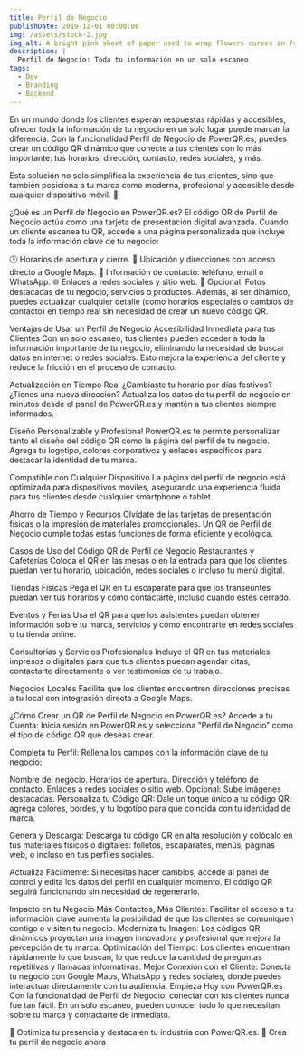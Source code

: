 ```yaml
---
title: Perfil de Negocio
publishDate: 2019-12-01 00:00:00
img: /assets/stock-2.jpg
img_alt: A bright pink sheet of paper used to wrap flowers curves in front of rich blue background
description: |
  Perfil de Negocio: Toda tu información en un solo escaneo
tags:
  - Dev
  - Branding
  - Backend
---
```


En un mundo donde los clientes esperan respuestas rápidas y accesibles, ofrecer toda la información de tu negocio en un solo lugar puede marcar la diferencia. Con la funcionalidad Perfil de Negocio de PowerQR.es, puedes crear un código QR dinámico que conecte a tus clientes con lo más importante: tus horarios, dirección, contacto, redes sociales, y más.

Esta solución no solo simplifica la experiencia de tus clientes, sino que también posiciona a tu marca como moderna, profesional y accesible desde cualquier dispositivo móvil. 🚀

¿Qué es un Perfil de Negocio en PowerQR.es?
El código QR de Perfil de Negocio actúa como una tarjeta de presentación digital avanzada. Cuando un cliente escanea tu QR, accede a una página personalizada que incluye toda la información clave de tu negocio:

🕒 Horarios de apertura y cierre.
📍 Ubicación y direcciones con acceso directo a Google Maps.
📱 Información de contacto: teléfono, email o WhatsApp.
🌐 Enlaces a redes sociales y sitio web.
📸 Opcional: Fotos destacadas de tu negocio, servicios o productos.
Además, al ser dinámico, puedes actualizar cualquier detalle (como horarios especiales o cambios de contacto) en tiempo real sin necesidad de crear un nuevo código QR.

Ventajas de Usar un Perfil de Negocio
Accesibilidad Inmediata para tus Clientes
Con un solo escaneo, tus clientes pueden acceder a toda la información importante de tu negocio, eliminando la necesidad de buscar datos en internet o redes sociales. Esto mejora la experiencia del cliente y reduce la fricción en el proceso de contacto.

Actualización en Tiempo Real
¿Cambiaste tu horario por días festivos? ¿Tienes una nueva dirección? Actualiza los datos de tu perfil de negocio en minutos desde el panel de PowerQR.es y mantén a tus clientes siempre informados.

Diseño Personalizable y Profesional
PowerQR.es te permite personalizar tanto el diseño del código QR como la página del perfil de tu negocio. Agrega tu logotipo, colores corporativos y enlaces específicos para destacar la identidad de tu marca.

Compatible con Cualquier Dispositivo
La página del perfil de negocio está optimizada para dispositivos móviles, asegurando una experiencia fluida para tus clientes desde cualquier smartphone o tablet.

Ahorro de Tiempo y Recursos
Olvídate de las tarjetas de presentación físicas o la impresión de materiales promocionales. Un QR de Perfil de Negocio cumple todas estas funciones de forma eficiente y ecológica.

Casos de Uso del Código QR de Perfil de Negocio
Restaurantes y Cafeterías
Coloca el QR en las mesas o en la entrada para que los clientes puedan ver tu horario, ubicación, redes sociales o incluso tu menú digital.

Tiendas Físicas
Pega el QR en tu escaparate para que los transeúntes puedan ver tus horarios y cómo contactarte, incluso cuando estés cerrado.

Eventos y Ferias
Usa el QR para que los asistentes puedan obtener información sobre tu marca, servicios y cómo encontrarte en redes sociales o tu tienda online.

Consultorías y Servicios Profesionales
Incluye el QR en tus materiales impresos o digitales para que tus clientes puedan agendar citas, contactarte directamente o ver testimonios de tu trabajo.

Negocios Locales
Facilita que los clientes encuentren direcciones precisas a tu local con integración directa a Google Maps.

¿Cómo Crear un QR de Perfil de Negocio en PowerQR.es?
Accede a tu Cuenta:
Inicia sesión en PowerQR.es y selecciona "Perfil de Negocio" como el tipo de código QR que deseas crear.

Completa tu Perfil:
Rellena los campos con la información clave de tu negocio:

Nombre del negocio.
Horarios de apertura.
Dirección y teléfono de contacto.
Enlaces a redes sociales o sitio web.
Opcional: Sube imágenes destacadas.
Personaliza tu Código QR:
Dale un toque único a tu código QR: agrega colores, bordes, y tu logotipo para que coincida con tu identidad de marca.

Genera y Descarga:
Descarga tu código QR en alta resolución y colócalo en tus materiales físicos o digitales: folletos, escaparates, menús, páginas web, o incluso en tus perfiles sociales.

Actualiza Fácilmente:
Si necesitas hacer cambios, accede al panel de control y edita los datos del perfil en cualquier momento. El código QR seguirá funcionando sin necesidad de regenerarlo.

Impacto en tu Negocio
Más Contactos, Más Clientes: Facilitar el acceso a tu información clave aumenta la posibilidad de que los clientes se comuniquen contigo o visiten tu negocio.
Moderniza tu Imagen: Los códigos QR dinámicos proyectan una imagen innovadora y profesional que mejora la percepción de tu marca.
Optimización del Tiempo: Los clientes encuentran rápidamente lo que buscan, lo que reduce la cantidad de preguntas repetitivas y llamadas informativas.
Mejor Conexión con el Cliente: Conecta tu negocio con Google Maps, WhatsApp y redes sociales, donde puedes interactuar directamente con tu audiencia.
Empieza Hoy con PowerQR.es
Con la funcionalidad de Perfil de Negocio, conectar con tus clientes nunca fue tan fácil. En un solo escaneo, pueden conocer todo lo que necesitan sobre tu marca y contactarte de inmediato.

🌟 Optimiza tu presencia y destaca en tu industria con PowerQR.es.
🔗 Crea tu perfil de negocio ahora
